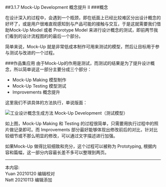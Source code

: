 ##3.1.7 Mock-Up Development 概念提升 II
###概念

在设计深入的过程中，会遇到一个瓶颈，即在纸面上已经比较难区分出设计概念的好坏了，或是用户很难直观感知到与产品可能的接触与交互，于是这就需要我们借助Mock-Up Model 或者 Prorotype Model 来进行设计概念的测试，即前两节我们看到的设计流程图的的最后一个部分。

简单来说，Mock-Up 就是非常低成本制作可用来测试的模型，然后让目标用于参与测试与改进的一个过程。


###作品集应用
由于Mock-Up的作用是测试，而测试的结果是为了提升设计概念，所以简单说这一部分主要分成三个部分：

* Mock-Up Making 模型制作
* Mock-Up Testing 模型测试
* Improvements 概念提升

这里我们不讲具体的方法执行，单说版面：

![工业设计概念生成方法 Mock-Up Development（测试模型）](http://kitpic.makebi.net/2021/id_17.jpg)

如上图，Mock-Up Making 和 Testing 的过程很简单，只需要用执行过程中的照片做记录即可。而 Improvements 部分最好能够体现出修改前后的对比，针对比较细节或不那么明显的修改，可以通过文字描述进行加强。

如果Mock-Up 做得比较细致和充分，这个过程可以被称为 Prototyping, 根据内容和篇幅，这一部分内容最长差不多可以整理到两页。




---
本内容:    
Yuan 20210120 编辑校对  
Natt 20210113 编辑添加
